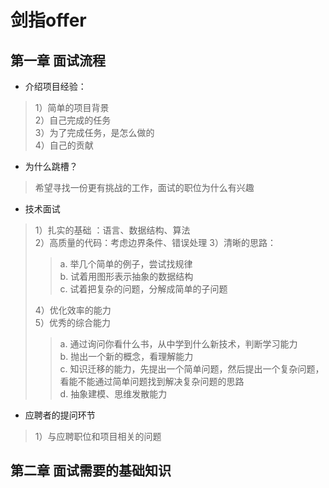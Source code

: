 # 剑指offer

## 第一章 面试流程

+ 介绍项目经验：  

> 1）简单的项目背景  
  2）自己完成的任务  
  3）为了完成任务，是怎么做的  
  4）自己的贡献  

+ 为什么跳槽？  

> 希望寻找一份更有挑战的工作，面试的职位为什么有兴趣

+ 技术面试

> 1）扎实的基础  ：语言、数据结构、算法  
  2）高质量的代码：考虑边界条件、错误处理
  3）清晰的思路：
  >> a. 举几个简单的例子，尝试找规律  
     b. 试着用图形表示抽象的数据结构  
     c. 试着把复杂的问题，分解成简单的子问题  
>
> 4）优化效率的能力  
  5）优秀的综合能力  
  >> a. 通过询问你看什么书，从中学到什么新技术，判断学习能力  
     b. 抛出一个新的概念，看理解能力  
     c. 知识迁移的能力，先提出一个简单问题，然后提出一个复杂问题，看能不能通过简单问题找到解决复杂问题的思路  
     d. 抽象建模、思维发散能力  

+ 应聘者的提问环节  

> 1）与应聘职位和项目相关的问题  

## 第二章 面试需要的基础知识  
